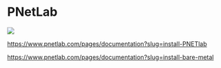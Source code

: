 # PNetLab

![](https://pnetlab.com/api/uploader/public/read?file=https://pnetlab.com/Local/articles/body/1/image_83.png)

https://www.pnetlab.com/pages/documentation?slug=install-PNETlab

https://www.pnetlab.com/pages/documentation?slug=install-bare-metal
